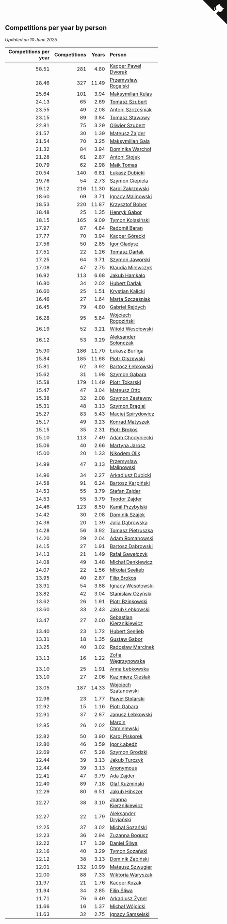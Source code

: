 ## Competitions per year by person

*Updated on 10 June 2025*

| Competitions per year | Competitions | Years | Person |
| ---: | ---: | ---: | :--- |
| 58.51 | 281 | 4.80 | [Kacper Paweł Dworak](https://www.worldcubeassociation.org/persons/2020DWOR01) |
| 28.46 | 327 | 11.49 | [Przemysław Rogalski](https://www.worldcubeassociation.org/persons/2013ROGA02) |
| 25.64 | 101 | 3.94 | [Maksymilian Kulas](https://www.worldcubeassociation.org/persons/2021KULA02) |
| 24.13 | 65 | 2.69 | [Tomasz Szubert](https://www.worldcubeassociation.org/persons/2022SZUB02) |
| 23.55 | 49 | 2.08 | [Antoni Szcześniak](https://www.worldcubeassociation.org/persons/2023SZCZ04) |
| 23.15 | 89 | 3.84 | [Tomasz Stawowy](https://www.worldcubeassociation.org/persons/2021STAW01) |
| 22.81 | 75 | 3.29 | [Oliwier Szubert](https://www.worldcubeassociation.org/persons/2022SZUB01) |
| 21.57 | 30 | 1.39 | [Mateusz Zajder](https://www.worldcubeassociation.org/persons/2024ZAJD01) |
| 21.54 | 70 | 3.25 | [Maksymilian Gala](https://www.worldcubeassociation.org/persons/2022GALA01) |
| 21.32 | 84 | 3.94 | [Dominika Warchoł](https://www.worldcubeassociation.org/persons/2021WARC01) |
| 21.28 | 61 | 2.87 | [Antoni Stojek](https://www.worldcubeassociation.org/persons/2022STOJ03) |
| 20.79 | 62 | 2.98 | [Majk Tomas](https://www.worldcubeassociation.org/persons/2022TOMA05) |
| 20.54 | 140 | 6.81 | [Łukasz Dubicki](https://www.worldcubeassociation.org/persons/2018DUBI01) |
| 19.76 | 54 | 2.73 | [Szymon Ciepiela](https://www.worldcubeassociation.org/persons/2022CIEP01) |
| 19.12 | 216 | 11.30 | [Karol Zakrzewski](https://www.worldcubeassociation.org/persons/2014ZAKR01) |
| 18.60 | 69 | 3.71 | [Ignacy Malinowski](https://www.worldcubeassociation.org/persons/2021MALI02) |
| 18.53 | 220 | 11.87 | [Krzysztof Bober](https://www.worldcubeassociation.org/persons/2013BOBE01) |
| 18.48 | 25 | 1.35 | [Henryk Gabor](https://www.worldcubeassociation.org/persons/2024GABO02) |
| 18.15 | 165 | 9.09 | [Tymon Kolasiński](https://www.worldcubeassociation.org/persons/2016KOLA02) |
| 17.97 | 87 | 4.84 | [Radomił Baran](https://www.worldcubeassociation.org/persons/2020BARA02) |
| 17.77 | 70 | 3.94 | [Kacper Górecki](https://www.worldcubeassociation.org/persons/2021GORE01) |
| 17.56 | 50 | 2.85 | [Igor Gładysz](https://www.worldcubeassociation.org/persons/2022GLAD01) |
| 17.51 | 22 | 1.26 | [Tomasz Darłak](https://www.worldcubeassociation.org/persons/2024DARL01) |
| 17.25 | 64 | 3.71 | [Szymon Jaworski](https://www.worldcubeassociation.org/persons/2021JAWO01) |
| 17.08 | 47 | 2.75 | [Klaudia Milewczyk](https://www.worldcubeassociation.org/persons/2022MILE05) |
| 16.92 | 113 | 6.68 | [Jakub Hamkało](https://www.worldcubeassociation.org/persons/2018HAMK01) |
| 16.80 | 34 | 2.02 | [Hubert Darłak](https://www.worldcubeassociation.org/persons/2023DARL03) |
| 16.60 | 25 | 1.51 | [Krystian Kalicki](https://www.worldcubeassociation.org/persons/2023KALI10) |
| 16.46 | 27 | 1.64 | [Marta Szcześniak](https://www.worldcubeassociation.org/persons/2023SZCZ07) |
| 16.45 | 79 | 4.80 | [Gabriel Rejdych](https://www.worldcubeassociation.org/persons/2020REJD01) |
| 16.28 | 95 | 5.84 | [Wojciech Rogoziński](https://www.worldcubeassociation.org/persons/2019ROGO04) |
| 16.19 | 52 | 3.21 | [Witold Wesołowski](https://www.worldcubeassociation.org/persons/2022WESO01) |
| 16.12 | 53 | 3.29 | [Aleksander Sołonczak](https://www.worldcubeassociation.org/persons/2022SOLO01) |
| 15.90 | 186 | 11.70 | [Łukasz Burliga](https://www.worldcubeassociation.org/persons/2013BURL01) |
| 15.84 | 185 | 11.68 | [Piotr Olszewski](https://www.worldcubeassociation.org/persons/2013OLSZ02) |
| 15.81 | 62 | 3.92 | [Bartosz Łebkowski](https://www.worldcubeassociation.org/persons/2021LEBK01) |
| 15.62 | 31 | 1.98 | [Szymon Gabara](https://www.worldcubeassociation.org/persons/2023GABA01) |
| 15.58 | 179 | 11.49 | [Piotr Tokarski](https://www.worldcubeassociation.org/persons/2013TOKA01) |
| 15.47 | 47 | 3.04 | [Mateusz Otto](https://www.worldcubeassociation.org/persons/2022OTTO01) |
| 15.38 | 32 | 2.08 | [Szymon Zastawny](https://www.worldcubeassociation.org/persons/2023ZAST01) |
| 15.31 | 48 | 3.13 | [Szymon Brągiel](https://www.worldcubeassociation.org/persons/2022BRAG03) |
| 15.27 | 83 | 5.43 | [Maciej Spirydowicz](https://www.worldcubeassociation.org/persons/2020SPIR01) |
| 15.17 | 49 | 3.23 | [Konrad Matyszek](https://www.worldcubeassociation.org/persons/2022MATY02) |
| 15.15 | 35 | 2.31 | [Piotr Brokos](https://www.worldcubeassociation.org/persons/2023BROK01) |
| 15.10 | 113 | 7.49 | [Adam Chodyniecki](https://www.worldcubeassociation.org/persons/2017CHOD02) |
| 15.06 | 40 | 2.66 | [Martyna Jarosz](https://www.worldcubeassociation.org/persons/2022JARO01) |
| 15.00 | 20 | 1.33 | [Nikodem Olik](https://www.worldcubeassociation.org/persons/2024OLIK01) |
| 14.99 | 47 | 3.13 | [Przemysław Malinowski](https://www.worldcubeassociation.org/persons/2022MALI01) |
| 14.96 | 34 | 2.27 | [Arkadiusz Dubicki](https://www.worldcubeassociation.org/persons/2023DUBI01) |
| 14.58 | 91 | 6.24 | [Bartosz Karpiński](https://www.worldcubeassociation.org/persons/2019KARP03) |
| 14.53 | 55 | 3.79 | [Stefan Zajder](https://www.worldcubeassociation.org/persons/2021ZAJD02) |
| 14.53 | 55 | 3.79 | [Teodor Zajder](https://www.worldcubeassociation.org/persons/2021ZAJD03) |
| 14.46 | 123 | 8.50 | [Kamil Przybylski](https://www.worldcubeassociation.org/persons/2016PRZY01) |
| 14.42 | 30 | 2.08 | [Dominik Szajek](https://www.worldcubeassociation.org/persons/2023SZAJ01) |
| 14.38 | 20 | 1.39 | [Julia Dąbrowska](https://www.worldcubeassociation.org/persons/2024DABR01) |
| 14.28 | 56 | 3.92 | [Tomasz Pietruszka](https://www.worldcubeassociation.org/persons/2021PIET01) |
| 14.20 | 29 | 2.04 | [Adam Romanowski](https://www.worldcubeassociation.org/persons/2023ROMA10) |
| 14.15 | 27 | 1.91 | [Bartosz Dąbrowski](https://www.worldcubeassociation.org/persons/2023DABR07) |
| 14.13 | 21 | 1.49 | [Rafał Gawełczyk](https://www.worldcubeassociation.org/persons/2023GAWE01) |
| 14.08 | 49 | 3.48 | [Michał Denkiewicz](https://www.worldcubeassociation.org/persons/2021DENK01) |
| 14.07 | 22 | 1.56 | [Mikołaj Seelieb](https://www.worldcubeassociation.org/persons/2023SEEL04) |
| 13.95 | 40 | 2.87 | [Filip Brokos](https://www.worldcubeassociation.org/persons/2022BROK03) |
| 13.91 | 54 | 3.88 | [Ignacy Wesołowski](https://www.worldcubeassociation.org/persons/2021WESO01) |
| 13.82 | 42 | 3.04 | [Stanisław Ożyński](https://www.worldcubeassociation.org/persons/2022OZYN01) |
| 13.62 | 26 | 1.91 | [Piotr Bzinkowski](https://www.worldcubeassociation.org/persons/2023BZIN01) |
| 13.60 | 33 | 2.43 | [Jakub Łebkowski](https://www.worldcubeassociation.org/persons/2023LEBK01) |
| 13.47 | 27 | 2.00 | [Sebastian Kierznikiewicz](https://www.worldcubeassociation.org/persons/2023KIER02) |
| 13.40 | 23 | 1.72 | [Hubert Seelieb](https://www.worldcubeassociation.org/persons/2023SEEL02) |
| 13.31 | 18 | 1.35 | [Gustaw Gabor](https://www.worldcubeassociation.org/persons/2024GABO01) |
| 13.25 | 40 | 3.02 | [Radosław Marcinek](https://www.worldcubeassociation.org/persons/2022MARC05) |
| 13.13 | 16 | 1.22 | [Zofia Węgrzynowska](https://www.worldcubeassociation.org/persons/2024WEGR01) |
| 13.10 | 25 | 1.91 | [Anna Łebkowska](https://www.worldcubeassociation.org/persons/2023LEBK04) |
| 13.10 | 27 | 2.06 | [Kazimierz Cieślak](https://www.worldcubeassociation.org/persons/2023CIES01) |
| 13.05 | 187 | 14.33 | [Wojciech Szatanowski](https://www.worldcubeassociation.org/persons/2011SZAT01) |
| 12.96 | 23 | 1.77 | [Paweł Stolarski](https://www.worldcubeassociation.org/persons/2023STOL04) |
| 12.92 | 15 | 1.16 | [Piotr Gabara](https://www.worldcubeassociation.org/persons/2024GABA02) |
| 12.91 | 37 | 2.87 | [Janusz Łebkowski](https://www.worldcubeassociation.org/persons/2022LEBK01) |
| 12.85 | 26 | 2.02 | [Marcin Chmielewski](https://www.worldcubeassociation.org/persons/2023CHMI01) |
| 12.82 | 50 | 3.90 | [Karol Piskorek](https://www.worldcubeassociation.org/persons/2021PISK01) |
| 12.80 | 46 | 3.59 | [Igor Łabędź](https://www.worldcubeassociation.org/persons/2021LABE01) |
| 12.69 | 67 | 5.28 | [Szymon Grodzki](https://www.worldcubeassociation.org/persons/2020GROD01) |
| 12.44 | 39 | 3.13 | [Jakub Turczyk](https://www.worldcubeassociation.org/persons/2022TURC02) |
| 12.44 | 39 | 3.13 | [Anonymous](https://www.worldcubeassociation.org/persons/2022ANON03) |
| 12.41 | 47 | 3.79 | [Ada Zajder](https://www.worldcubeassociation.org/persons/2021ZAJD01) |
| 12.40 | 89 | 7.18 | [Olaf Kuźmiński](https://www.worldcubeassociation.org/persons/2018KUZM02) |
| 12.29 | 80 | 6.51 | [Jakub Hibszer](https://www.worldcubeassociation.org/persons/2018HIBS01) |
| 12.27 | 38 | 3.10 | [Joanna Kierznikiewicz](https://www.worldcubeassociation.org/persons/2022KIER01) |
| 12.27 | 22 | 1.79 | [Aleksander Dryjański](https://www.worldcubeassociation.org/persons/2023DRYJ01) |
| 12.25 | 37 | 3.02 | [Michał Sozański](https://www.worldcubeassociation.org/persons/2022SOZA02) |
| 12.23 | 36 | 2.94 | [Zuzanna Bogusz](https://www.worldcubeassociation.org/persons/2022BOGU01) |
| 12.22 | 17 | 1.39 | [Daniel Śliwa](https://www.worldcubeassociation.org/persons/2024SLIW01) |
| 12.16 | 40 | 3.29 | [Tymon Sozański](https://www.worldcubeassociation.org/persons/2022SOZA01) |
| 12.12 | 38 | 3.13 | [Dominik Żabiński](https://www.worldcubeassociation.org/persons/2022ZABI01) |
| 12.01 | 132 | 10.99 | [Mateusz Szwugier](https://www.worldcubeassociation.org/persons/2014SZWU01) |
| 12.00 | 88 | 7.33 | [Wiktoria Waryszak](https://www.worldcubeassociation.org/persons/2018WARY01) |
| 11.97 | 21 | 1.76 | [Kacper Kozak](https://www.worldcubeassociation.org/persons/2023KOZA05) |
| 11.94 | 34 | 2.85 | [Filip Śliwa](https://www.worldcubeassociation.org/persons/2022SLIW01) |
| 11.71 | 76 | 6.49 | [Arkadiusz Żynel](https://www.worldcubeassociation.org/persons/2018ZYNE01) |
| 11.66 | 16 | 1.37 | [Michał Wójcicki](https://www.worldcubeassociation.org/persons/2024WOJC01) |
| 11.63 | 32 | 2.75 | [Ignacy Samselski](https://www.worldcubeassociation.org/persons/2022SAMS03) |


<a href="https://github.com/maxidragon/wca_statistics_pl" class="github-corner" aria-label="View source on Github"><svg width="80" height="80" viewBox="0 0 250 250" style="fill:#151513; color:#fff; position: absolute; top: 0; border: 0; right: 0;" aria-hidden="true"><path d="M0,0 L115,115 L130,115 L142,142 L250,250 L250,0 Z"></path><path d="M128.3,109.0 C113.8,99.7 119.0,89.6 119.0,89.6 C122.0,82.7 120.5,78.6 120.5,78.6 C119.2,72.0 123.4,76.3 123.4,76.3 C127.3,80.9 125.5,87.3 125.5,87.3 C122.9,97.6 130.6,101.9 134.4,103.2" fill="currentColor" style="transform-origin: 130px 106px;" class="octo-arm"></path><path d="M115.0,115.0 C114.9,115.1 118.7,116.5 119.8,115.4 L133.7,101.6 C136.9,99.2 139.9,98.4 142.2,98.6 C133.8,88.0 127.5,74.4 143.8,58.0 C148.5,53.4 154.0,51.2 159.7,51.0 C160.3,49.4 163.2,43.6 171.4,40.1 C171.4,40.1 176.1,42.5 178.8,56.2 C183.1,58.6 187.2,61.8 190.9,65.4 C194.5,69.0 197.7,73.2 200.1,77.6 C213.8,80.2 216.3,84.9 216.3,84.9 C212.7,93.1 206.9,96.0 205.4,96.6 C205.1,102.4 203.0,107.8 198.3,112.5 C181.9,128.9 168.3,122.5 157.7,114.1 C157.9,116.9 156.7,120.9 152.7,124.9 L141.0,136.5 C139.8,137.7 141.6,141.9 141.8,141.8 Z" fill="currentColor" class="octo-body"></path></svg></a><style>.github-corner:hover .octo-arm{animation:octocat-wave 560ms ease-in-out}@keyframes octocat-wave{0%,100%{transform:rotate(0)}20%,60%{transform:rotate(-25deg)}40%,80%{transform:rotate(10deg)}}@media (max-width:500px){.github-corner:hover .octo-arm{animation:none}.github-corner .octo-arm{animation:octocat-wave 560ms ease-in-out}}</style>
